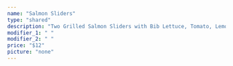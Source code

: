 ```yaml
---
name: "Salmon Sliders"
type: "shared"
description: "Two Grilled Salmon Sliders with Bib Lettuce, Tomato, Lemon Garlic Aioli, and Pickled Onion."
modifier_1: " "
modifier_2: " "
price: "$12"
picture: "none"
---
```


